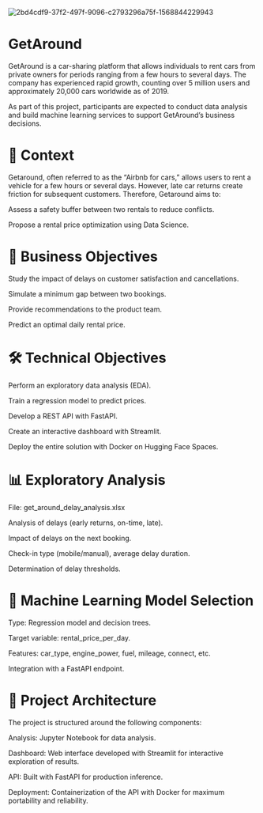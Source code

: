 
![2bd4cdf9-37f2-497f-9096-c2793296a75f-1568844229943](https://github.com/user-attachments/assets/9e841707-2257-46fc-94b4-229d9a349016)

# GetAround 
GetAround is a car-sharing platform that allows individuals to rent cars from private owners for periods ranging from a few hours to several days. The company has experienced rapid growth, counting over 5 million users and approximately 20,000 cars worldwide as of 2019.

As part of this project, participants are expected to conduct data analysis and build machine learning services to support GetAround’s business decisions.

# 📌 Context

Getaround, often referred to as the “Airbnb for cars,” allows users to rent a vehicle for a few hours or several days.
However, late car returns create friction for subsequent customers.
Therefore, Getaround aims to:

Assess a safety buffer between two rentals to reduce conflicts.

Propose a rental price optimization using Data Science.

# 🎯 Business Objectives

Study the impact of delays on customer satisfaction and cancellations.

Simulate a minimum gap between two bookings.

Provide recommendations to the product team.

Predict an optimal daily rental price.

# 🛠️ Technical Objectives

Perform an exploratory data analysis (EDA).

Train a regression model to predict prices.

Develop a REST API with FastAPI.

Create an interactive dashboard with Streamlit.

Deploy the entire solution with Docker on Hugging Face Spaces.

# 📊 Exploratory Analysis
File: get_around_delay_analysis.xlsx

Analysis of delays (early returns, on-time, late).

Impact of delays on the next booking.

Check-in type (mobile/manual), average delay duration.

Determination of delay thresholds.

# 🤖 Machine Learning Model Selection

Type: Regression model and decision trees.

Target variable: rental_price_per_day.

Features: car_type, engine_power, fuel, mileage, connect, etc.

Integration with a FastAPI endpoint.

# 🧱 Project Architecture

The project is structured around the following components:

Analysis: Jupyter Notebook for data analysis.

Dashboard: Web interface developed with Streamlit for interactive exploration of results.

API: Built with FastAPI for production inference.

Deployment: Containerization of the API with Docker for maximum portability and reliability.
